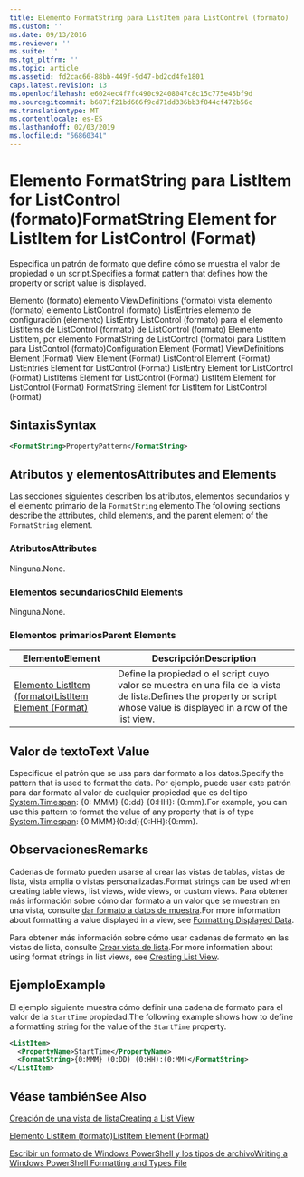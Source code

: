 ```yaml
---
title: Elemento FormatString para ListItem para ListControl (formato) | Microsoft Docs
ms.custom: ''
ms.date: 09/13/2016
ms.reviewer: ''
ms.suite: ''
ms.tgt_pltfrm: ''
ms.topic: article
ms.assetid: fd2cac66-88bb-449f-9d47-bd2cd4fe1801
caps.latest.revision: 13
ms.openlocfilehash: e6024ec4f7fc490c92408047c8c15c775e45bf9d
ms.sourcegitcommit: b6871f21bd666f9cd71dd336bb3f844cf472b56c
ms.translationtype: MT
ms.contentlocale: es-ES
ms.lasthandoff: 02/03/2019
ms.locfileid: "56860341"
---
```

# <a name="formatstring-element-for-listitem-for-listcontrol--format"></a><span data-ttu-id="76a4a-102">Elemento FormatString para ListItem for ListControl (formato)</span><span class="sxs-lookup"><span data-stu-id="76a4a-102">FormatString Element for ListItem for ListControl  (Format)</span></span>

<span data-ttu-id="76a4a-103">Especifica un patrón de formato que define cómo se muestra el valor de propiedad o un script.</span><span class="sxs-lookup"><span data-stu-id="76a4a-103">Specifies a format pattern that defines how the property or script value is displayed.</span></span>

<span data-ttu-id="76a4a-104">Elemento (formato) elemento ViewDefinitions (formato) vista elemento (formato) elemento ListControl (formato) ListEntries elemento de configuración (elemento) ListEntry ListControl (formato) para el elemento ListItems de ListControl (formato) de ListControl (formato) Elemento ListItem, por elemento FormatString de ListControl (formato) para ListItem para ListControl (formato)</span><span class="sxs-lookup"><span data-stu-id="76a4a-104">Configuration Element (Format) ViewDefinitions Element (Format) View Element (Format) ListControl Element (Format) ListEntries Element for ListControl (Format) ListEntry Element for ListControl (Format) ListItems Element for ListControl (Format) ListItem Element for ListControl (Format) FormatString Element for ListItem for ListControl (Format)</span></span>

## <a name="syntax"></a><span data-ttu-id="76a4a-105">Sintaxis</span><span class="sxs-lookup"><span data-stu-id="76a4a-105">Syntax</span></span>

```xml
<FormatString>PropertyPattern</FormatString>
```

## <a name="attributes-and-elements"></a><span data-ttu-id="76a4a-106">Atributos y elementos</span><span class="sxs-lookup"><span data-stu-id="76a4a-106">Attributes and Elements</span></span>

<span data-ttu-id="76a4a-107">Las secciones siguientes describen los atributos, elementos secundarios y el elemento primario de la `FormatString` elemento.</span><span class="sxs-lookup"><span data-stu-id="76a4a-107">The following sections describe the attributes, child elements, and the parent element of the `FormatString` element.</span></span>

### <a name="attributes"></a><span data-ttu-id="76a4a-108">Atributos</span><span class="sxs-lookup"><span data-stu-id="76a4a-108">Attributes</span></span>

<span data-ttu-id="76a4a-109">Ninguna.</span><span class="sxs-lookup"><span data-stu-id="76a4a-109">None.</span></span>

### <a name="child-elements"></a><span data-ttu-id="76a4a-110">Elementos secundarios</span><span class="sxs-lookup"><span data-stu-id="76a4a-110">Child Elements</span></span>

<span data-ttu-id="76a4a-111">Ninguna.</span><span class="sxs-lookup"><span data-stu-id="76a4a-111">None.</span></span>

### <a name="parent-elements"></a><span data-ttu-id="76a4a-112">Elementos primarios</span><span class="sxs-lookup"><span data-stu-id="76a4a-112">Parent Elements</span></span>

|<span data-ttu-id="76a4a-113">Elemento</span><span class="sxs-lookup"><span data-stu-id="76a4a-113">Element</span></span>|<span data-ttu-id="76a4a-114">Descripción</span><span class="sxs-lookup"><span data-stu-id="76a4a-114">Description</span></span>|
|-------------|-----------------|
|[<span data-ttu-id="76a4a-115">Elemento ListItem (formato)</span><span class="sxs-lookup"><span data-stu-id="76a4a-115">ListItem Element (Format)</span></span>](./listitem-element-for-listitems-for-listcontrol-format.md)|<span data-ttu-id="76a4a-116">Define la propiedad o el script cuyo valor se muestra en una fila de la vista de lista.</span><span class="sxs-lookup"><span data-stu-id="76a4a-116">Defines the property or script whose value is displayed in a row of the list view.</span></span>|

## <a name="text-value"></a><span data-ttu-id="76a4a-117">Valor de texto</span><span class="sxs-lookup"><span data-stu-id="76a4a-117">Text Value</span></span>

<span data-ttu-id="76a4a-118">Especifique el patrón que se usa para dar formato a los datos.</span><span class="sxs-lookup"><span data-stu-id="76a4a-118">Specify the pattern that is used to format the data.</span></span> <span data-ttu-id="76a4a-119">Por ejemplo, puede usar este patrón para dar formato al valor de cualquier propiedad que es del tipo [System.Timespan](/dotnet/api/System.TimeSpan): {0: MMM} {0:dd} {0:HH}: {0:mm}.</span><span class="sxs-lookup"><span data-stu-id="76a4a-119">For example, you can use this pattern to format the value of any property that is of type [System.Timespan](/dotnet/api/System.TimeSpan): {0:MMM}{0:dd}{0:HH}:{0:mm}.</span></span>

## <a name="remarks"></a><span data-ttu-id="76a4a-120">Observaciones</span><span class="sxs-lookup"><span data-stu-id="76a4a-120">Remarks</span></span>

<span data-ttu-id="76a4a-121">Cadenas de formato pueden usarse al crear las vistas de tablas, vistas de lista, vista amplia o vistas personalizadas.</span><span class="sxs-lookup"><span data-stu-id="76a4a-121">Format strings can be used when creating table views, list views, wide views, or custom views.</span></span> <span data-ttu-id="76a4a-122">Para obtener más información sobre cómo dar formato a un valor que se muestran en una vista, consulte [dar formato a datos de muestra](./formatting-displayed-data.md).</span><span class="sxs-lookup"><span data-stu-id="76a4a-122">For more information about formatting a value displayed in a view, see [Formatting Displayed Data](./formatting-displayed-data.md).</span></span>

<span data-ttu-id="76a4a-123">Para obtener más información sobre cómo usar cadenas de formato en las vistas de lista, consulte [Crear vista de lista](./creating-a-list-view.md).</span><span class="sxs-lookup"><span data-stu-id="76a4a-123">For more information about using format strings in list views, see [Creating List View](./creating-a-list-view.md).</span></span>

## <a name="example"></a><span data-ttu-id="76a4a-124">Ejemplo</span><span class="sxs-lookup"><span data-stu-id="76a4a-124">Example</span></span>

<span data-ttu-id="76a4a-125">El ejemplo siguiente muestra cómo definir una cadena de formato para el valor de la `StartTime` propiedad.</span><span class="sxs-lookup"><span data-stu-id="76a4a-125">The following example shows how to define a formatting string for the value of the `StartTime` property.</span></span>

```xml
<ListItem>
  <PropertyName>StartTime</PropertyName>
  <FormatString>{0:MMM} (0:DD) (0:HH):(0:MM)</FormatString>
</ListItem>
```

## <a name="see-also"></a><span data-ttu-id="76a4a-126">Véase también</span><span class="sxs-lookup"><span data-stu-id="76a4a-126">See Also</span></span>

[<span data-ttu-id="76a4a-127">Creación de una vista de lista</span><span class="sxs-lookup"><span data-stu-id="76a4a-127">Creating a List View</span></span>](./creating-a-list-view.md)

[<span data-ttu-id="76a4a-128">Elemento ListItem (formato)</span><span class="sxs-lookup"><span data-stu-id="76a4a-128">ListItem Element (Format)</span></span>](./listitem-element-for-listitems-for-listcontrol-format.md)

[<span data-ttu-id="76a4a-129">Escribir un formato de Windows PowerShell y los tipos de archivo</span><span class="sxs-lookup"><span data-stu-id="76a4a-129">Writing a Windows PowerShell Formatting and Types File</span></span>](./writing-a-powershell-formatting-file.md)
